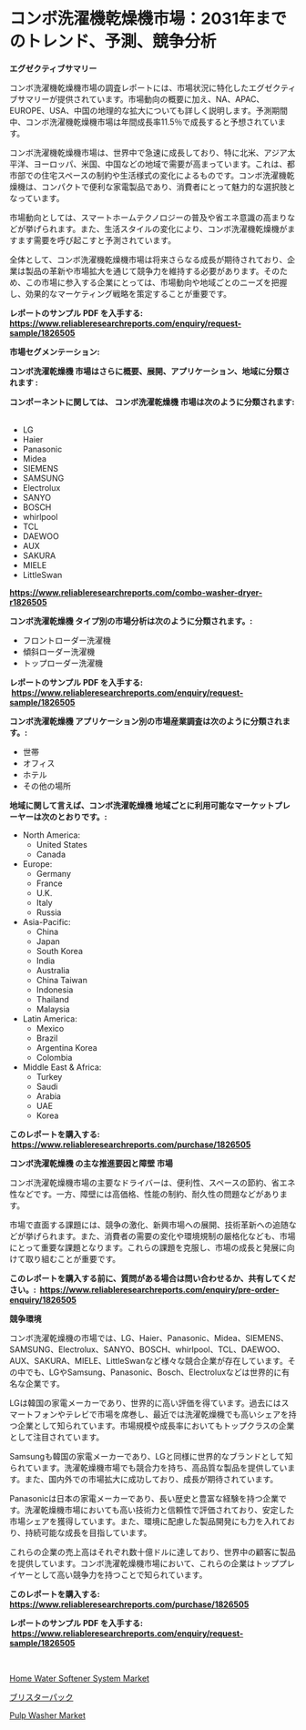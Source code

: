<p><h1>コンボ洗濯機乾燥機市場：2031年までのトレンド、予測、競争分析</h1></p><p><strong>エグゼクティブサマリー</strong></p>
<p><p>コンボ洗濯機乾燥機市場の調査レポートには、市場状況に特化したエグゼクティブサマリーが提供されています。市場動向の概要に加え、NA、APAC、EUROPE、USA、中国の地理的な拡大についても詳しく説明します。予測期間中、コンボ洗濯機乾燥機市場は年間成長率11.5％で成長すると予想されています。</p><p>コンボ洗濯機乾燥機市場は、世界中で急速に成長しており、特に北米、アジア太平洋、ヨーロッパ、米国、中国などの地域で需要が高まっています。これは、都市部での住宅スペースの制約や生活様式の変化によるものです。コンボ洗濯機乾燥機は、コンパクトで便利な家電製品であり、消費者にとって魅力的な選択肢となっています。</p><p>市場動向としては、スマートホームテクノロジーの普及や省エネ意識の高まりなどが挙げられます。また、生活スタイルの変化により、コンボ洗濯機乾燥機がますます需要を呼び起こすと予測されています。</p><p>全体として、コンボ洗濯機乾燥機市場は将来さらなる成長が期待されており、企業は製品の革新や市場拡大を通じて競争力を維持する必要があります。そのため、この市場に参入する企業にとっては、市場動向や地域ごとのニーズを把握し、効果的なマーケティング戦略を策定することが重要です。</p></p>
<p><strong>レポートのサンプル PDF を入手する: <a href="https://www.reliableresearchreports.com/enquiry/request-sample/1826505">https://www.reliableresearchreports.com/enquiry/request-sample/1826505</a></strong></p>
<p><strong>市場セグメンテーション:</strong></p>
<p><strong> コンボ洗濯乾燥機 市場はさらに概要、展開、アプリケーション、地域に分類されます :</strong></p>
<p><strong>コンポーネントに関しては、 コンボ洗濯乾燥機 市場は次のように分類されます: &nbsp;</strong></p>
<p><ul><li>LG</li><li>Haier</li><li>Panasonic</li><li>Midea</li><li>SIEMENS</li><li>SAMSUNG</li><li>Electrolux</li><li>SANYO</li><li>BOSCH</li><li>whirlpool</li><li>TCL</li><li>DAEWOO</li><li>AUX</li><li>SAKURA</li><li>MIELE</li><li>LittleSwan</li></ul></p>
<p><strong><a href="https://www.reliableresearchreports.com/combo-washer-dryer-r1826505">https://www.reliableresearchreports.com/combo-washer-dryer-r1826505</a></strong></p>
<p><strong> コンボ洗濯乾燥機 タイプ別の市場分析は次のように分類されます。:</strong></p>
<p><ul><li>フロントローダー洗濯機</li><li>傾斜ローダー洗濯機</li><li>トップローダー洗濯機</li></ul></p>
<p><strong>レポートのサンプル PDF を入手する: &nbsp;<a href="https://www.reliableresearchreports.com/enquiry/request-sample/1826505">https://www.reliableresearchreports.com/enquiry/request-sample/1826505</a></strong></p>
<p><strong> コンボ洗濯乾燥機 アプリケーション別の市場産業調査は次のように分類されます。:</strong></p>
<p><ul><li>世帯</li><li>オフィス</li><li>ホテル</li><li>その他の場所</li></ul></p>
<p><strong>地域に関して言えば、コンボ洗濯乾燥機 地域ごとに利用可能なマーケットプレーヤーは次のとおりです。:</strong></p>
<p><ul>
    <li>
        North America:
        <ul>
            <li>United States</li>
            <li>Canada</li>
        </ul>
    </li>
    <li>
        Europe:
        <ul>
            <li>Germany</li>
            <li>France</li>
            <li>U.K.</li>
            <li>Italy</li>
            <li>Russia</li>
        </ul>
    </li>
    <li>
        Asia-Pacific:
        <ul>
            <li>China</li>
            <li>Japan</li>
            <li>South Korea</li>
            <li>India</li>
            <li>Australia</li>
            <li>China Taiwan</li>
            <li>Indonesia</li>
            <li>Thailand</li>
            <li>Malaysia</li>
        </ul>
    </li>
    <li>
        Latin America:
        <ul>
            <li>Mexico</li>
            <li>Brazil</li>
            <li>Argentina Korea</li>
            <li>Colombia</li>
        </ul>
    </li>
    <li>
        Middle East & Africa:
        <ul>
            <li>Turkey</li>
            <li>Saudi</li>
            <li>Arabia</li>
            <li>UAE</li>
            <li>Korea</li>
        </ul>
    </li>
    </ul></p>
<p><strong>このレポートを購入する: &nbsp;<a href="https://www.reliableresearchreports.com/purchase/1826505">https://www.reliableresearchreports.com/purchase/1826505</a></strong></p>
<p><strong>コンボ洗濯乾燥機 の主な推進要因と障壁 市場</strong></p>
<p><p>コンボ洗濯乾燥機市場の主要なドライバーは、便利性、スペースの節約、省エネ性などです。一方、障壁には高価格、性能の制約、耐久性の問題などがあります。</p><p>市場で直面する課題には、競争の激化、新興市場への展開、技術革新への追随などが挙げられます。また、消費者の需要の変化や環境規制の厳格化なども、市場にとって重要な課題となります。これらの課題を克服し、市場の成長と発展に向けて取り組むことが重要です。</p></p>
<p><strong>このレポートを購入する前に、質問がある場合は問い合わせるか、共有してください。:&nbsp; <a href="https://www.reliableresearchreports.com/enquiry/pre-order-enquiry/1826505">https://www.reliableresearchreports.com/enquiry/pre-order-enquiry/1826505</a></strong></p>
<p><strong>競争環境</strong></p>
<p><p>コンボ洗濯乾燥機の市場では、LG、Haier、Panasonic、Midea、SIEMENS、SAMSUNG、Electrolux、SANYO、BOSCH、whirlpool、TCL、DAEWOO、AUX、SAKURA、MIELE、LittleSwanなど様々な競合企業が存在しています。その中でも、LGやSamsung、Panasonic、Bosch、Electroluxなどは世界的に有名な企業です。</p><p>LGは韓国の家電メーカーであり、世界的に高い評価を得ています。過去にはスマートフォンやテレビで市場を席巻し、最近では洗濯乾燥機でも高いシェアを持つ企業として知られています。市場規模や成長率においてもトップクラスの企業として注目されています。</p><p>Samsungも韓国の家電メーカーであり、LGと同様に世界的なブランドとして知られています。洗濯乾燥機市場でも競合力を持ち、高品質な製品を提供しています。また、国内外での市場拡大に成功しており、成長が期待されています。</p><p>Panasonicは日本の家電メーカーであり、長い歴史と豊富な経験を持つ企業です。洗濯乾燥機市場においても高い技術力と信頼性で評価されており、安定した市場シェアを獲得しています。また、環境に配慮した製品開発にも力を入れており、持続可能な成長を目指しています。</p><p>これらの企業の売上高はそれぞれ数十億ドルに達しており、世界中の顧客に製品を提供しています。コンボ洗濯乾燥機市場において、これらの企業はトッププレイヤーとして高い競争力を持つことで知られています。</p></p>
<p><strong>このレポートを購入する: &nbsp; <a href="https://www.reliableresearchreports.com/purchase/1826505">https://www.reliableresearchreports.com/purchase/1826505</a></strong></p>
<p><strong>レポートのサンプル PDF を入手する: &nbsp;<a href="https://www.reliableresearchreports.com/enquiry/request-sample/1826505">https://www.reliableresearchreports.com/enquiry/request-sample/1826505</a></strong><strong></strong></p>
<p>&nbsp;</p>
<p><p><a href="https://github.com/jerrycopelandthomaswsqd8q/Market-Research-Report-List-2/blob/main/home-water-softener-system-market.md">Home Water Softener System Market</a></p><p><a href="https://github.com/Sophiaard2003/Market-Research-Report-List-1/blob/main/356313932085.md">ブリスターパック</a></p><p><a href="https://github.com/brenzgnarento/Market-Research-Report-List-2/blob/main/pulp-washer-market.md">Pulp Washer Market</a></p></p>